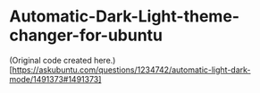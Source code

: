 # Automatic-Dark-Light-theme-changer-for-ubuntu

(Original code created here.)[https://askubuntu.com/questions/1234742/automatic-light-dark-mode/1491373#1491373]
